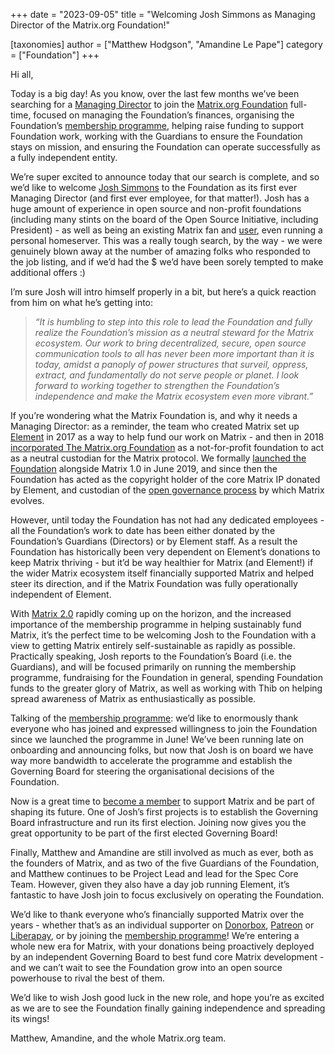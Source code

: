 +++
date = "2023-09-05"
title = "Welcoming Josh Simmons as Managing Director of the Matrix.org Foundation!"

[taxonomies]
author = ["Matthew Hodgson", "Amandine Le Pape"]
category = ["Foundation"]
+++

Hi all,

Today is a big day! As you know, over the last few months we’ve been searching for a [Managing Director](https://www.linkedin.com/jobs/view/matrix-org-foundation-managing-director-at-element-3575179991) to join the [Matrix.org Foundation](https://matrix.org/foundation) full-time, focused on managing the Foundation’s finances, organising the Foundation’s [membership programme](https://matrix.org/blog/2023/06/membership-program/), helping raise funding to support Foundation work, working with the Guardians to ensure the Foundation stays on mission, and ensuring the Foundation can operate successfully as a fully independent entity.

<!-- more -->

We’re super excited to announce today that our search is complete, and so we’d like to welcome [Josh Simmons](https://joshsimmons.com/) to the Foundation as its first ever Managing Director (and first ever employee, for that matter!).  Josh has a huge amount of experience in open source and non-profit foundations (including many stints on the board of the Open Source Initiative, including President) - as well as being an existing Matrix fan and [user](https://matrix.to/#/@josh:josh.tel), even running a personal homeserver.  This was a really tough search, by the way - we were genuinely blown away at the number of amazing folks who responded to the job listing, and if we’d had the $ we’d have been sorely tempted to make additional offers :)

I’m sure Josh will intro himself properly in a bit, but here’s a quick reaction from him on what he’s getting into:

<blockquote><i>“It is humbling to step into this role to lead the Foundation and fully realize the Foundation’s mission as a neutral steward for the Matrix ecosystem. Our work to bring decentralized, secure, open source communication tools to all has never been more important than it is today, amidst a panoply of power structures that surveil, oppress, extract, and fundamentally do not serve people or planet. I look forward to working together to strengthen the Foundation’s independence and make the Matrix ecosystem even more vibrant.”</i></blockquote>

If you’re wondering what the Matrix Foundation is, and why it needs a Managing Director: as a reminder, the team who created Matrix set up [Element](https://element.io) in 2017 as a way to help fund our work on Matrix - and then in 2018 [incorporated The Matrix.org Foundation](https://matrix.org/blog/2018/10/29/introducing-the-matrix-org-foundation-part-1-of-2/) as a not-for-profit foundation to act as a neutral custodian for the Matrix protocol.  We formally [launched the Foundation](https://matrix.org/blog/2019/06/11/introducing-matrix-1-0-and-the-matrix-org-foundation/) alongside Matrix 1.0 in June 2019, and since then the Foundation has acted as the copyright holder of the core Matrix IP donated by Element, and custodian of the [open governance process](https://spec.matrix.org/proposals/) by which Matrix evolves. 

However, until today the Foundation has not had any dedicated employees - all the Foundation’s work to date has been either donated by the Foundation’s Guardians (Directors) or by Element staff.  As a result the Foundation has historically been very dependent on Element’s donations to keep Matrix thriving - but it’d be way healthier for Matrix (and Element!) if the wider Matrix ecosystem itself financially supported Matrix and helped steer its direction, and if the Matrix Foundation was fully operationally independent of Element.

With [Matrix 2.0](https://archive.fosdem.org/2023/schedule/event/matrix20/) rapidly coming up on the horizon, and the increased importance of the membership programme in helping sustainably fund Matrix, it’s the perfect time to be welcoming Josh to the Foundation with a view to getting Matrix entirely self-sustainable as rapidly as possible.  Practically speaking, Josh reports to the Foundation’s Board (i.e. the Guardians), and will be focused primarily on running the membership programme, fundraising for the Foundation in general, spending Foundation funds to the greater glory of Matrix, as well as working with Thib on helping spread awareness of Matrix as enthusiastically as possible.

Talking of the [membership programme](https://matrix.org/membership/): we’d like to enormously thank everyone who has joined and expressed willingness to join the Foundation since we launched the programme in June! We’ve been running late on onboarding and announcing folks, but now that Josh is on board we have way more bandwidth to accelerate the programme and establish the Governing Board for steering the organisational decisions of the Foundation.

Now is a great time to [become a member](https://matrix.org/membership/) to support Matrix and be part of shaping its future. One of Josh’s first projects is to establish the Governing Board infrastructure and run its first election. Joining now gives you the great opportunity to be part of the first elected Governing Board!

Finally, Matthew and Amandine are still involved as much as ever, both as the founders of Matrix, and as two of the five Guardians of the Foundation, and Matthew continues to be Project Lead and lead for the Spec Core Team.  However, given they also have a day job running Element, it’s fantastic to have Josh join to focus exclusively on operating the Foundation.

We’d like to thank everyone who’s financially supported Matrix over the years - whether that’s as an individual supporter on [Donorbox](https://donorbox.org/keep-matrix-exciting), [Patreon](https://www.patreon.com/matrixdotorg) or [Liberapay](https://liberapay.com/matrixdotorg/), or by joining the [membership programme](https://matrix.org/membership/)!  We’re entering a whole new era for Matrix, with your donations being proactively deployed by an independent Governing Board to best fund core Matrix development - and we can’t wait to see the Foundation grow into an open source powerhouse to rival the best of them.

We’d like to wish Josh good luck in the new role, and hope you’re as excited as we are to see the Foundation finally gaining independence and spreading its wings!

Matthew, Amandine, and the whole Matrix.org team.
